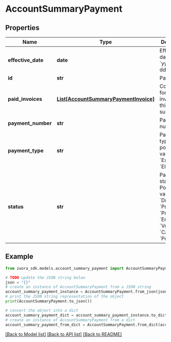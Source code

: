 # AccountSummaryPayment


## Properties

Name | Type | Description | Notes
------------ | ------------- | ------------- | -------------
**effective_date** | **date** | Effective date as &#x60;yyyy-mm-dd&#x60;.  | [optional] 
**id** | **str** | Payment ID.  | [optional] 
**paid_invoices** | [**List[AccountSummaryPaymentInvoice]**](AccountSummaryPaymentInvoice.md) | Container for paid invoices for this subscription.  | [optional] 
**payment_number** | **str** | Payment number.  | [optional] 
**payment_type** | **str** | Payment type; possible values are: &#x60;External&#x60;, &#x60;Electronic&#x60;.  | [optional] 
**status** | **str** | Payment status. Possible values are: &#x60;Draft&#x60;, &#x60;Processing&#x60;, &#x60;Processed&#x60;, &#x60;Error&#x60;, &#x60;Voided&#x60;, &#x60;Canceled&#x60;, &#x60;Posted&#x60;.  | [optional] 

## Example

```python
from zuora_sdk.models.account_summary_payment import AccountSummaryPayment

# TODO update the JSON string below
json = "{}"
# create an instance of AccountSummaryPayment from a JSON string
account_summary_payment_instance = AccountSummaryPayment.from_json(json)
# print the JSON string representation of the object
print(AccountSummaryPayment.to_json())

# convert the object into a dict
account_summary_payment_dict = account_summary_payment_instance.to_dict()
# create an instance of AccountSummaryPayment from a dict
account_summary_payment_from_dict = AccountSummaryPayment.from_dict(account_summary_payment_dict)
```
[[Back to Model list]](../README.md#documentation-for-models) [[Back to API list]](../README.md#documentation-for-api-endpoints) [[Back to README]](../README.md)


